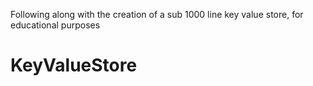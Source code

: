 Following along with the creation of a sub 1000 line key value store, for
educational purposes
# KeyValueStore
